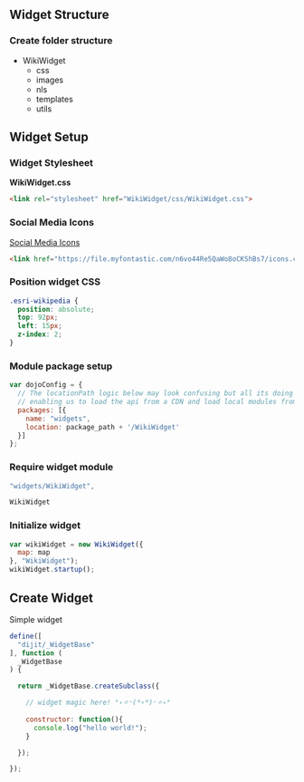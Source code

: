 ## Widget Structure

### Create folder structure

- WikiWidget
  - css
  - images
  - nls
  - templates
  - utils
  
## Widget Setup

### Widget Stylesheet

**WikiWidget.css**

``` html
<link rel="stylesheet" href="WikiWidget/css/WikiWidget.css">
```

### Social Media Icons

[Social Media Icons](http://www.socicon.com/chart.php)

```html
<link href="https://file.myfontastic.com/n6vo44Re5QaWo8oCKShBs7/icons.css" rel="stylesheet">
```

### Position widget CSS

```css
.esri-wikipedia {
  position: absolute;
  top: 92px;
  left: 15px;
  z-index: 2;
}
```

### Module package setup

```js
var dojoConfig = {
  // The locationPath logic below may look confusing but all its doing is 
  // enabling us to load the api from a CDN and load local modules from the correct location.
  packages: [{
    name: "widgets",
    location: package_path + '/WikiWidget'
  }]
};
```

### Require widget module

```js
"widgets/WikiWidget",
```

``` js
WikiWidget
```


### Initialize widget

```js
var wikiWidget = new WikiWidget({
  map: map
}, "WikiWidget");
wikiWidget.startup();
```


## Create Widget

Simple widget

```js
define([
  "dijit/_WidgetBase"
], function (
  _WidgetBase
) {

  return _WidgetBase.createSubclass({

    // widget magic here! °˖✧◝(⁰▿⁰)◜✧˖°
    
    constructor: function(){
      console.log("hello world!");
    }

  });

});
```




